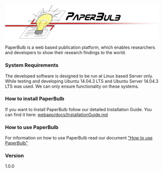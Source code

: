 ![screenshot](https://github.com/McMorri/Geosoftware_II/blob/master/webapp/img/logo_momi.png)

PaperBulb is a web based publication platform, which enables researchers and developers to show their research findings to the world. 

### System Requirements

The developed software is designed to be run at Linux based Server only. While testing and developing Ubuntu 14.04.3 LTS and Ubuntu Server 14.04.3 LTS was used. We can only ensure functionality on these systems. 

### How to install PaperBulb

If you want to Install PaperBulb follow our detailed Installation Guide. You can find it here: [webapp/docs/InstallationGuide.md](https://github.com/McMorri/Geosoftware_II/blob/master/webapp/docs/InstallationGuide.md)

### How to use PaperBulb

For information on how to use PaperBulb read our document ["How to use PaperBulb"](https://github.com/McMorri/Geosoftware_II/blob/master/webapp/docs/HowToPaperBulb.md)

### Version

1.0.0
